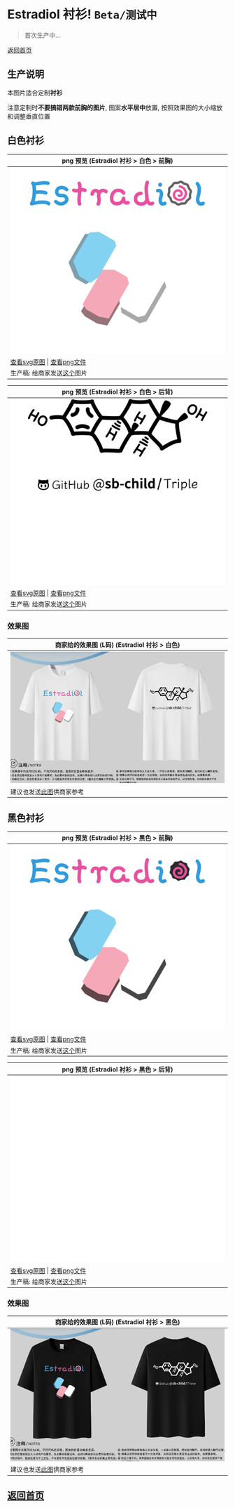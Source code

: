 # Estradiol 衬衫! `Beta/测试中`

> 首次生产中...

[返回首页](../README.md)

## 生产说明

本图片适合定制**衬衫**

注意定制时**不要搞错两款前胸的图片**, 图案**水平居中**放置, 按照效果图的大小缩放和调整垂直位置

## 白色衬衫

| png 预览 (Estradiol 衬衫 > 白色 > 前胸) |
| --- |
| ![img](white-front.png) |
| [查看svg原图](white-front.svg) \| [查看png文件](white-front.png) |
| 生产稿: 给商家发送[这个](white-front.png)图片 |


| png 预览 (Estradiol 衬衫 > 白色 > 后背) |
| --- |
| ![img](white-back.png) |
| [查看svg原图](white-back.svg) \| [查看png文件](white-back.png) |
| 生产稿: 给商家发送[这个](white-back.png)图片 |

### 效果图

| 商家给的效果图 (L码) (Estradiol 衬衫 > 白色) |
| --- |
| ![img](white-render.png) |
| 建议也发送[此图](white-render.png)供商家参考 |

## 黑色衬衫

| png 预览 (Estradiol 衬衫 > 黑色 > 前胸) |
| --- |
| ![img](black-front.png) |
| [查看svg原图](black-front.svg) \| [查看png文件](black-front.png) |
| 生产稿: 给商家发送[这个](black-front.png)图片 |


| png 预览 (Estradiol 衬衫 > 黑色 > 后背) |
| --- |
| ![img](black-back.png) |
| [查看svg原图](black-back.svg) \| [查看png文件](black-back.png) |
| 生产稿: 给商家发送[这个](black-back.png)图片 |

### 效果图

| 商家给的效果图 (L码) (Estradiol 衬衫 > 黑色) |
| --- |
| ![img](black-render.png) |
| 建议也发送[此图](black-render.png)供商家参考 |

## [返回首页](../README.md)
